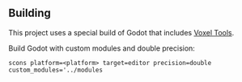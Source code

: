 ## Building
This project uses a special build of Godot that includes [Voxel Tools](https://github.com/Zylann/godot_voxel/).

Build Godot with custom modules and double precision:
```
scons platform=<platform> target=editor precision=double custom_modules='../modules
```